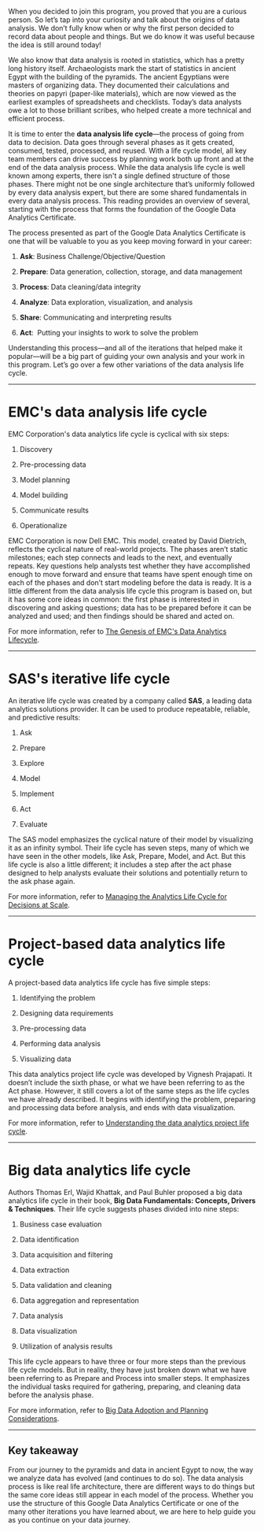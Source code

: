 
When you decided to join this program, you proved that you are a curious person. So let’s tap into your curiosity and talk about the origins of data analysis. We don’t fully know when or why the first person decided to record data about people and things. But we do know it was useful because the idea is still around today!  

We also know that data analysis is rooted in statistics, which has a pretty long history itself. Archaeologists mark the start of statistics in ancient Egypt with the building of the pyramids. The ancient Egyptians were masters of organizing data. They documented their calculations and theories on papyri (paper-like materials), which are now viewed as the earliest examples of spreadsheets and checklists. Today’s data analysts owe a lot to those brilliant scribes, who helped create a more technical and efficient process.

It is time to enter the **data analysis life cycle**—the process of going from data to decision. Data goes through several phases as it gets created, consumed, tested, processed, and reused. With a life cycle model, all key team members can drive success by planning work both up front and at the end of the data analysis process. While the data analysis life cycle is well known among experts, there isn't a single defined structure of those phases. There might not be one single architecture that’s uniformly followed by every data analysis expert, but there are some shared fundamentals in every data analysis process. This reading provides an overview of several, starting with the process that forms the foundation of the Google Data Analytics Certificate.

The process presented as part of the Google Data Analytics Certificate is one that will be valuable to you as you keep moving forward in your career:

1.  **Ask**: Business Challenge/Objective/Question
    
2.  **Prepare**: Data generation, collection, storage, and data management
    
3.  **Process**: Data cleaning/data integrity
    
4.  **Analyze**: Data exploration, visualization, and analysis
    
5.  **Share**: Communicating and interpreting results 
    
6.  **Act**:  Putting your insights to work to solve the problem
    

Understanding this process—and all of the iterations that helped make it popular—will be a big part of guiding your own analysis and your work in this program. Let’s go over a few other variations of the data analysis life cycle.
 - - -
# EMC's data analysis life cycle

EMC Corporation's data analytics life cycle is cyclical with six steps:

1.  Discovery
    
2.  Pre-processing data
    
3.  Model planning
    
4.  Model building
    
5.  Communicate results
    
6.  Operationalize
    

EMC Corporation is now Dell EMC. This model, created by David Dietrich, reflects the cyclical nature of real-world projects. The phases aren’t static milestones; each step connects and leads to the next, and eventually repeats. Key questions help analysts test whether they have accomplished enough to move forward and ensure that teams have spent enough time on each of the phases and don’t start modeling before the data is ready. It is a little different from the data analysis life cycle this program is based on, but it has some core ideas in common: the first phase is interested in discovering and asking questions; data has to be prepared before it can be analyzed and used; and then findings should be shared and acted on.

For more information, refer to [The Genesis of EMC's Data Analytics Lifecycle](https://infocus.delltechnologies.com/david_dietrich/the-genesis-of-emcs-data-analytics-lifecycle/ "The Genesis of EMCs Data Analytics Lifecycle").
- - -
# SAS's iterative life cycle

An iterative life cycle was created by a company called **SAS**, a leading data analytics solutions provider. It can be used to produce repeatable, reliable, and predictive results:

1.  Ask
    
2.  Prepare
    
3.  Explore
    
4.  Model
    
5.  Implement
    
6.  Act
    
7.  Evaluate
    

The SAS model emphasizes the cyclical nature of their model by visualizing it as an infinity symbol. Their life cycle has seven steps, many of which we have seen in the other models, like Ask, Prepare, Model, and Act. But this life cycle is also a little different; it includes a step after the act phase designed to help analysts evaluate their solutions and potentially return to the ask phase again. 

For more information, refer to [Managing the Analytics Life Cycle for Decisions at Scale](https://www.sas.com/content/dam/SAS/en_us/doc/whitepaper1/manage-analytical-life-cycle-continuous-innovation-106179.pdf "Managing the Analytics Life Cycle for Decisions at Scale").
- - -
# Project-based data analytics life cycle

A project-based data analytics life cycle has five simple steps:

1.  Identifying the problem
    
2.  Designing data requirements
    
3.  Pre-processing data
    
4.  Performing data analysis
    
5.  Visualizing data
    

This data analytics project life cycle was developed by Vignesh Prajapati. It doesn’t include the sixth phase, or what we have been referring to as the Act phase. However, it still covers a lot of the same steps as the life cycles we have already described. It begins with identifying the problem, preparing and processing data before analysis, and ends with data visualization.

For more information, refer to [Understanding the data analytics project life cycle](http://pingax.com/understanding-data-analytics-project-life-cycle/ "Understanding the Data Analytics Project Life Cycle").
- - -
# Big data analytics life cycle

Authors Thomas Erl, Wajid Khattak, and Paul Buhler proposed a big data analytics life cycle in their book, **Big Data Fundamentals: Concepts, Drivers & Techniques**. Their life cycle suggests phases divided into nine steps:

1.  Business case evaluation
    
2.  Data identification
    
3.  Data acquisition and filtering
    
4.  Data extraction
    
5.  Data validation and cleaning
    
6.  Data aggregation and representation
    
7.  Data analysis
    
8.  Data visualization
    
9.  Utilization of analysis results
    

This life cycle appears to have three or four more steps than the previous life cycle models. But in reality, they have just broken down what we have been referring to as Prepare and Process into smaller steps. It emphasizes the individual tasks required for gathering, preparing, and cleaning data before the analysis phase.

For more information, refer to [Big Data Adoption and Planning Considerations](https://www.informit.com/articles/article.aspx?p=2473128&seqNum=11&ranMID=24808 "Big Data Adoption and Planning Considerations").
- - -
## Key takeaway

From our journey to the pyramids and data in ancient Egypt to now, the way we analyze data has evolved (and continues to do so). The data analysis process is like real life architecture, there are different ways to do things but the same core ideas still appear in each model of the process. Whether you use the structure of this Google Data Analytics Certificate or one of the many other iterations you have learned about, we are here to help guide you as you continue on your data journey.
